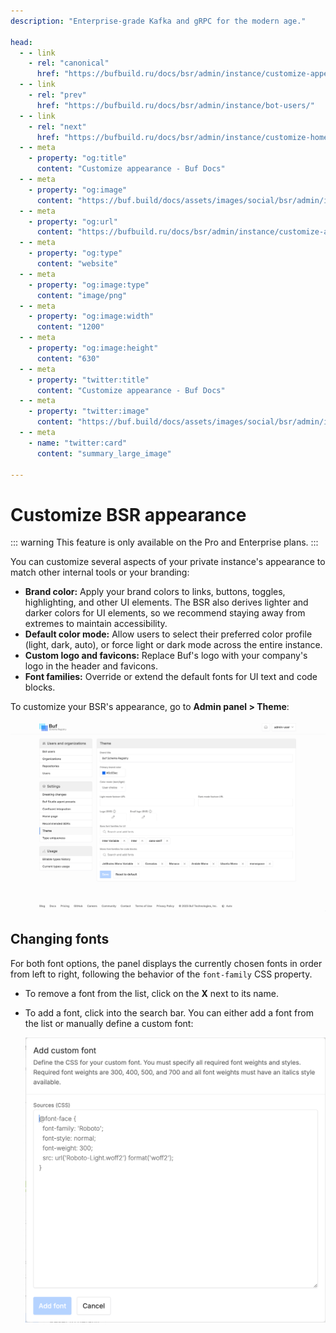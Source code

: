```yaml
---
description: "Enterprise-grade Kafka and gRPC for the modern age."

head:
  - - link
    - rel: "canonical"
      href: "https://bufbuild.ru/docs/bsr/admin/instance/customize-appearance/"
  - - link
    - rel: "prev"
      href: "https://bufbuild.ru/docs/bsr/admin/instance/bot-users/"
  - - link
    - rel: "next"
      href: "https://bufbuild.ru/docs/bsr/admin/instance/customize-homepage/"
  - - meta
    - property: "og:title"
      content: "Customize appearance - Buf Docs"
  - - meta
    - property: "og:image"
      content: "https://buf.build/docs/assets/images/social/bsr/admin/instance/customize-appearance.png"
  - - meta
    - property: "og:url"
      content: "https://bufbuild.ru/docs/bsr/admin/instance/customize-appearance/"
  - - meta
    - property: "og:type"
      content: "website"
  - - meta
    - property: "og:image:type"
      content: "image/png"
  - - meta
    - property: "og:image:width"
      content: "1200"
  - - meta
    - property: "og:image:height"
      content: "630"
  - - meta
    - property: "twitter:title"
      content: "Customize appearance - Buf Docs"
  - - meta
    - property: "twitter:image"
      content: "https://buf.build/docs/assets/images/social/bsr/admin/instance/customize-appearance.png"
  - - meta
    - name: "twitter:card"
      content: "summary_large_image"

---
```


# Customize BSR appearance

::: warning
This feature is only available on the Pro and Enterprise plans.
:::

You can customize several aspects of your private instance's appearance to match other internal tools or your branding:

- **Brand color:** Apply your brand colors to links, buttons, toggles, highlighting, and other UI elements. The BSR also derives lighter and darker colors for UI elements, so we recommend staying away from extremes to maintain accessibility.
- **Default color mode:** Allow users to select their preferred color profile (light, dark, auto), or force light or dark mode across the entire instance.
- **Custom logo and favicons:** Replace Buf's logo with your company's logo in the header and favicons.
- **Font families:** Override or extend the default fonts for UI text and code blocks.

To customize your BSR's appearance, go to **Admin panel > Theme**:

![Screenshot of theme panel](../../../../images/bsr/theming.png)

## Changing fonts

For both font options, the panel displays the currently chosen fonts in order from left to right, following the behavior of the `font-family` CSS property.

- To remove a font from the list, click on the **X** next to its name.
- To add a font, click into the search bar. You can either add a font from the list or manually define a custom font:

  ![Screenshot of custom font panel](../../../../images/bsr/theming-add-custom-font.png)
